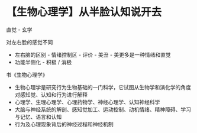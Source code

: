# 【生物心理学】从半脸认知说开去

直觉 - 玄学

对左右脸的感觉不同

+ 左右脑的区别 - 情绪控制区 - 评价 - 美丑 - 美更多是一种情绪和直觉
+ 功能半侧化 - 积极 / 消极

书《生物心理学》

+ 生物心理学是研究行为生物基础的一门科学，它试图从生物学和演化学的角度对感知觉、认知和行为进行解释
+ 心理学、生理心理学、心理药物学、神经心理学、认知神经科学
+ 大脑与神经系统的解剖、感知觉加工、运动控制、动机情绪、精神障碍、学习与记忆、语言和认知
+ 行为及心理现象背后的神经过程和神经机制

